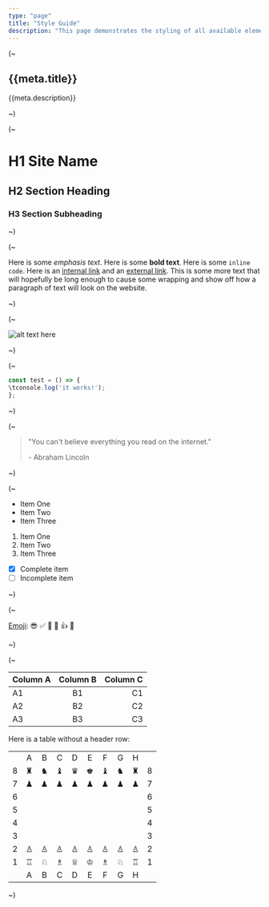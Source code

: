 ```yaml
---
type: "page"
title: "Style Guide"
description: "This page demonstrates the styling of all available elements."
---
```


(~

## {{meta.title}}

{{meta.description}}

~)

(~

# H1 Site Name

## H2 Section Heading

### H3 Section Subheading

~)

(~

Here is some *emphasis text*. Here is some **bold text**. Here is some `inline code`. Here is an [internal link](/) and an [external link](https://github.com). This is some more text that will hopefully be long enough to cause some wrapping and show off how a paragraph of text will look on the website.

~)

(~

![alt text here](/trees.jpg)

~)

(~

```js
const test = () => {
\tconsole.log('it works!');
};
```

~)

(~

> "You can't believe everything you read on the internet."
>
> \- Abraham Lincoln

~)

(~

- Item One
- Item Two
- Item Three

1. Item One
1. Item Two
1. Item Three

- [x] Complete item
- [ ] Incomplete item

~)

(~

[Emoji](https://github.com/ricealexander/emoji-list):
:sunglasses: :white_check_mark: :100: :signal_strength: :+1: :tada:

~)

(~

|Column A | Column B | Column C |
|:--------|:--------:|---------:|
| A1      | B1       | C1       |
| A2      | B2       | C2       |
| A3      | B3       | C3       |

Here is a table without a header row:

|   |         |         |         |         |         |         |         |         |   |
|:-:|:-------:|:-------:|:-------:|:-------:|:-------:|:-------:|:-------:|:-------:|:-:|
|   |    A    |    B    |    C    |    D    |    E    |    F    |    G    |    H    |   |
| 8 | &#9820; | &#9822; | &#9821; | &#9819; | &#9818; | &#9821; | &#9822; | &#9820; | 8 |
| 7 | &#9823; | &#9823; | &#9823; | &#9823; | &#9823; | &#9823; | &#9823; | &#9823; | 7 |
| 6 |         |         |         |         |         |         |         |         | 6 |
| 5 |         |         |         |         |         |         |         |         | 5 |
| 4 |         |         |         |         |         |         |         |         | 4 |
| 3 |         |         |         |         |         |         |         |         | 3 |
| 2 | &#9817; | &#9817; | &#9817; | &#9817; | &#9817; | &#9817; | &#9817; | &#9817; | 2 |
| 1 | &#9814; | &#9816; | &#9815; | &#9813; | &#9812; | &#9815; | &#9816; | &#9814; | 1 |
|   |    A    |    B    |    C    |    D    |    E    |    F    |    G    |    H    |   |

~)